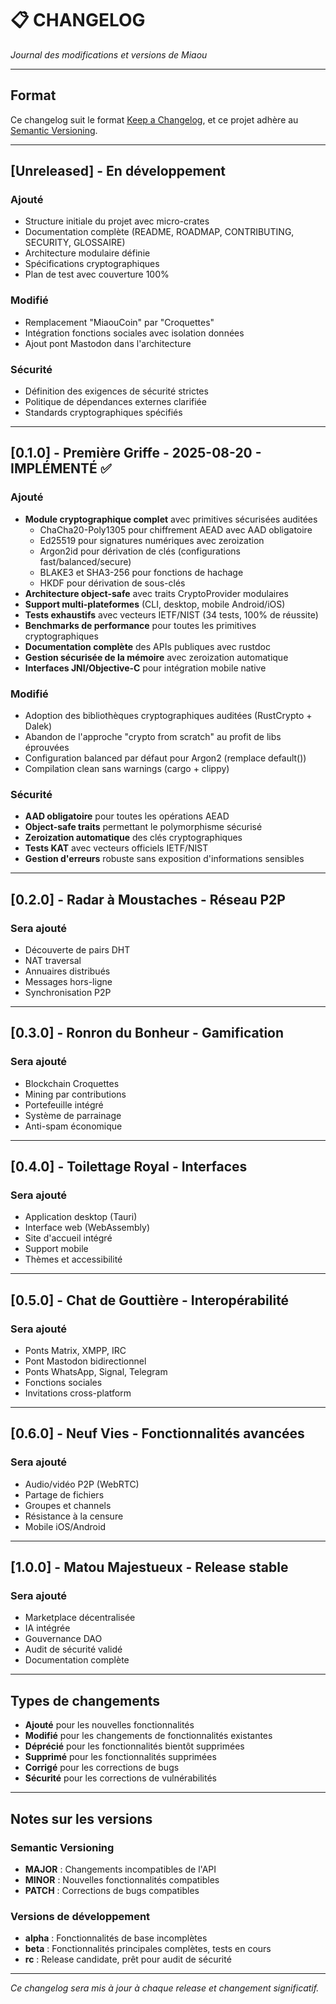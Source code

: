# 📋 CHANGELOG

*Journal des modifications et versions de Miaou*

---

## Format

Ce changelog suit le format [Keep a Changelog](https://keepachangelog.com/fr/1.0.0/),
et ce projet adhère au [Semantic Versioning](https://semver.org/lang/fr/).

---

## [Unreleased] - En développement

### Ajouté
- Structure initiale du projet avec micro-crates
- Documentation complète (README, ROADMAP, CONTRIBUTING, SECURITY, GLOSSAIRE)
- Architecture modulaire définie
- Spécifications cryptographiques
- Plan de test avec couverture 100%

### Modifié
- Remplacement "MiaouCoin" par "Croquettes"
- Intégration fonctions sociales avec isolation données
- Ajout pont Mastodon dans l'architecture

### Sécurité
- Définition des exigences de sécurité strictes
- Politique de dépendances externes clarifiée
- Standards cryptographiques spécifiés

---

## [0.1.0] - Première Griffe - 2025-08-20 - IMPLÉMENTÉ ✅

### Ajouté
- **Module cryptographique complet** avec primitives sécurisées auditées
  - ChaCha20-Poly1305 pour chiffrement AEAD avec AAD obligatoire
  - Ed25519 pour signatures numériques avec zeroization
  - Argon2id pour dérivation de clés (configurations fast/balanced/secure)
  - BLAKE3 et SHA3-256 pour fonctions de hachage
  - HKDF pour dérivation de sous-clés
- **Architecture object-safe** avec traits CryptoProvider modulaires
- **Support multi-plateformes** (CLI, desktop, mobile Android/iOS)
- **Tests exhaustifs** avec vecteurs IETF/NIST (34 tests, 100% de réussite)
- **Benchmarks de performance** pour toutes les primitives cryptographiques
- **Documentation complète** des APIs publiques avec rustdoc
- **Gestion sécurisée de la mémoire** avec zeroization automatique
- **Interfaces JNI/Objective-C** pour intégration mobile native

### Modifié
- Adoption des bibliothèques cryptographiques auditées (RustCrypto + Dalek)
- Abandon de l'approche "crypto from scratch" au profit de libs éprouvées
- Configuration balanced par défaut pour Argon2 (remplace default())
- Compilation clean sans warnings (cargo + clippy)

### Sécurité
- **AAD obligatoire** pour toutes les opérations AEAD
- **Object-safe traits** permettant le polymorphisme sécurisé
- **Zeroization automatique** des clés cryptographiques
- **Tests KAT** avec vecteurs officiels IETF/NIST
- **Gestion d'erreurs** robuste sans exposition d'informations sensibles

---

## [0.2.0] - Radar à Moustaches - Réseau P2P

### Sera ajouté
- Découverte de pairs DHT
- NAT traversal
- Annuaires distribués
- Messages hors-ligne
- Synchronisation P2P

---

## [0.3.0] - Ronron du Bonheur - Gamification

### Sera ajouté
- Blockchain Croquettes
- Mining par contributions
- Portefeuille intégré
- Système de parrainage
- Anti-spam économique

---

## [0.4.0] - Toilettage Royal - Interfaces

### Sera ajouté
- Application desktop (Tauri)
- Interface web (WebAssembly)
- Site d'accueil intégré
- Support mobile
- Thèmes et accessibilité

---

## [0.5.0] - Chat de Gouttière - Interopérabilité

### Sera ajouté
- Ponts Matrix, XMPP, IRC
- Pont Mastodon bidirectionnel
- Ponts WhatsApp, Signal, Telegram
- Fonctions sociales
- Invitations cross-platform

---

## [0.6.0] - Neuf Vies - Fonctionnalités avancées

### Sera ajouté
- Audio/vidéo P2P (WebRTC)
- Partage de fichiers
- Groupes et channels
- Résistance à la censure
- Mobile iOS/Android

---

## [1.0.0] - Matou Majestueux - Release stable

### Sera ajouté
- Marketplace décentralisée
- IA intégrée
- Gouvernance DAO
- Audit de sécurité validé
- Documentation complète

---

## Types de changements

- **Ajouté** pour les nouvelles fonctionnalités
- **Modifié** pour les changements de fonctionnalités existantes
- **Déprécié** pour les fonctionnalités bientôt supprimées
- **Supprimé** pour les fonctionnalités supprimées
- **Corrigé** pour les corrections de bugs
- **Sécurité** pour les corrections de vulnérabilités

---

## Notes sur les versions

### Semantic Versioning
- **MAJOR** : Changements incompatibles de l'API
- **MINOR** : Nouvelles fonctionnalités compatibles
- **PATCH** : Corrections de bugs compatibles

### Versions de développement
- **alpha** : Fonctionnalités de base incomplètes
- **beta** : Fonctionnalités principales complètes, tests en cours  
- **rc** : Release candidate, prêt pour audit de sécurité

---

*Ce changelog sera mis à jour à chaque release et changement significatif.*